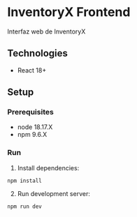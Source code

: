 # InventoryX Frontend
Interfaz web de InventoryX 

## Technologies
- React 18+

## Setup

### Prerequisites

- node 18.17.X
- npm 9.6.X

### Run

1. Install dependencies:
```
npm install
```

2. Run development server:
```
npm run dev
```
